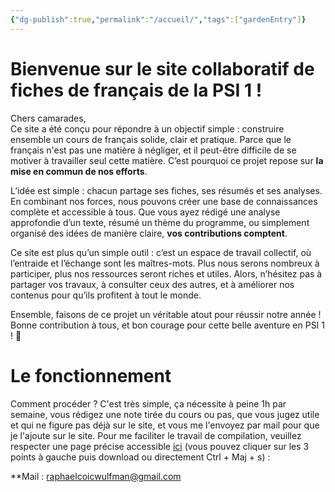 ```yaml
---
{"dg-publish":true,"permalink":"/accueil/","tags":["gardenEntry"]}
---
```


# Bienvenue sur le site collaboratif de fiches de français de la PSI 1 !

Chers camarades,  
Ce site a été conçu pour répondre à un objectif simple : construire ensemble un cours de français solide, clair et pratique. Parce que le français n'est pas une matière à négliger, et il peut-être difficile de se motiver à travailler seul cette matière. C’est pourquoi ce projet repose sur **la mise en commun de nos efforts**.

L’idée est simple : chacun partage ses fiches, ses résumés et ses analyses. En combinant nos forces, nous pouvons créer une base de connaissances complète et accessible à tous. Que vous ayez rédigé une analyse approfondie d’un texte, résumé un thème du programme, ou simplement organisé des idées de manière claire, **vos contributions comptent**.

Ce site est plus qu’un simple outil : c’est un espace de travail collectif, où l’entraide et l’échange sont les maîtres-mots. Plus nous serons nombreux à participer, plus nos ressources seront riches et utiles. Alors, n’hésitez pas à partager vos travaux, à consulter ceux des autres, et à améliorer nos contenus pour qu’ils profitent à tout le monde.

Ensemble, faisons de ce projet un véritable atout pour réussir notre année !  
Bonne contribution à tous, et bon courage pour cette belle aventure en PSI 1 ! 🚀

# Le fonctionnement

Comment procéder ? C'est très simple, ça nécessite à peine 1h par semaine, vous rédigez une note tirée du cours ou pas, que vous jugez utile et qui ne figure pas déjà sur le site, et vous me l'envoyez par mail pour que je l'ajoute sur le site. Pour me faciliter le travail de compilation, veuillez respecter une page précise accessible [ici](https://github.com/raphaelcoic/my-repository/blob/693d59d76d1728244707329a83769c75d64cc5b5/Fiche%20Type.docx) (vous pouvez cliquer sur les 3 points à gauche puis download ou directement Ctrl + Maj + s) : 

**Mail : raphaelcoicwulfman@gmail.com 

